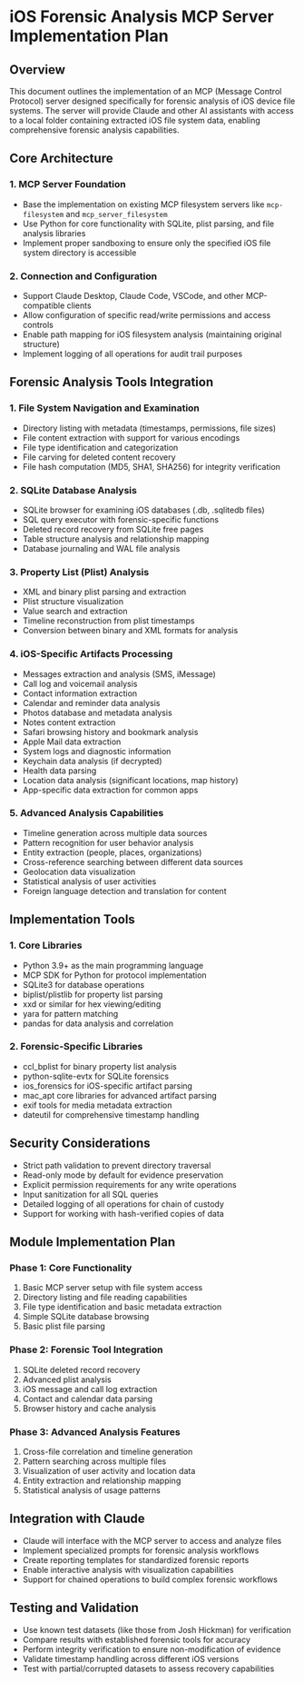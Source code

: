 # iOS Forensic Analysis MCP Server Implementation Plan

## Overview
This document outlines the implementation of an MCP (Message Control Protocol) server designed specifically for forensic analysis of iOS device file systems. The server will provide Claude and other AI assistants with access to a local folder containing extracted iOS file system data, enabling comprehensive forensic analysis capabilities.

## Core Architecture

### 1. MCP Server Foundation
- Base the implementation on existing MCP filesystem servers like `mcp-filesystem` and `mcp_server_filesystem`
- Use Python for core functionality with SQLite, plist parsing, and file analysis libraries
- Implement proper sandboxing to ensure only the specified iOS file system directory is accessible

### 2. Connection and Configuration
- Support Claude Desktop, Claude Code, VSCode, and other MCP-compatible clients
- Allow configuration of specific read/write permissions and access controls
- Enable path mapping for iOS filesystem analysis (maintaining original structure)
- Implement logging of all operations for audit trail purposes

## Forensic Analysis Tools Integration

### 1. File System Navigation and Examination
- Directory listing with metadata (timestamps, permissions, file sizes)
- File content extraction with support for various encodings
- File type identification and categorization
- File carving for deleted content recovery
- File hash computation (MD5, SHA1, SHA256) for integrity verification

### 2. SQLite Database Analysis
- SQLite browser for examining iOS databases (.db, .sqlitedb files)
- SQL query executor with forensic-specific functions
- Deleted record recovery from SQLite free pages
- Table structure analysis and relationship mapping
- Database journaling and WAL file analysis

### 3. Property List (Plist) Analysis
- XML and binary plist parsing and extraction
- Plist structure visualization
- Value search and extraction
- Timeline reconstruction from plist timestamps
- Conversion between binary and XML formats for analysis

### 4. iOS-Specific Artifacts Processing
- Messages extraction and analysis (SMS, iMessage)
- Call log and voicemail analysis
- Contact information extraction
- Calendar and reminder data analysis
- Photos database and metadata analysis
- Notes content extraction
- Safari browsing history and bookmark analysis
- Apple Mail data extraction
- System logs and diagnostic information
- Keychain data analysis (if decrypted)
- Health data parsing
- Location data analysis (significant locations, map history)
- App-specific data extraction for common apps

### 5. Advanced Analysis Capabilities
- Timeline generation across multiple data sources
- Pattern recognition for user behavior analysis
- Entity extraction (people, places, organizations)
- Cross-reference searching between different data sources
- Geolocation data visualization
- Statistical analysis of user activities
- Foreign language detection and translation for content

## Implementation Tools

### 1. Core Libraries
- Python 3.9+ as the main programming language
- MCP SDK for Python for protocol implementation
- SQLite3 for database operations
- biplist/plistlib for property list parsing
- xxd or similar for hex viewing/editing
- yara for pattern matching
- pandas for data analysis and correlation

### 2. Forensic-Specific Libraries
- ccl_bplist for binary property list analysis
- python-sqlite-evtx for SQLite forensics
- ios_forensics for iOS-specific artifact parsing
- mac_apt core libraries for advanced artifact parsing
- exif tools for media metadata extraction
- dateutil for comprehensive timestamp handling

## Security Considerations
- Strict path validation to prevent directory traversal
- Read-only mode by default for evidence preservation
- Explicit permission requirements for any write operations
- Input sanitization for all SQL queries
- Detailed logging of all operations for chain of custody
- Support for working with hash-verified copies of data

## Module Implementation Plan

### Phase 1: Core Functionality
1. Basic MCP server setup with file system access
2. Directory listing and file reading capabilities
3. File type identification and basic metadata extraction
4. Simple SQLite database browsing
5. Basic plist file parsing

### Phase 2: Forensic Tool Integration
1. SQLite deleted record recovery
2. Advanced plist analysis
3. iOS message and call log extraction
4. Contact and calendar data parsing
5. Browser history and cache analysis

### Phase 3: Advanced Analysis Features
1. Cross-file correlation and timeline generation
2. Pattern searching across multiple files
3. Visualization of user activity and location data
4. Entity extraction and relationship mapping
5. Statistical analysis of usage patterns

## Integration with Claude
- Claude will interface with the MCP server to access and analyze files
- Implement specialized prompts for forensic analysis workflows
- Create reporting templates for standardized forensic reports
- Enable interactive analysis with visualization capabilities
- Support for chained operations to build complex forensic workflows

## Testing and Validation
- Use known test datasets (like those from Josh Hickman) for verification
- Compare results with established forensic tools for accuracy
- Perform integrity verification to ensure non-modification of evidence
- Validate timestamp handling across different iOS versions
- Test with partial/corrupted datasets to assess recovery capabilities
